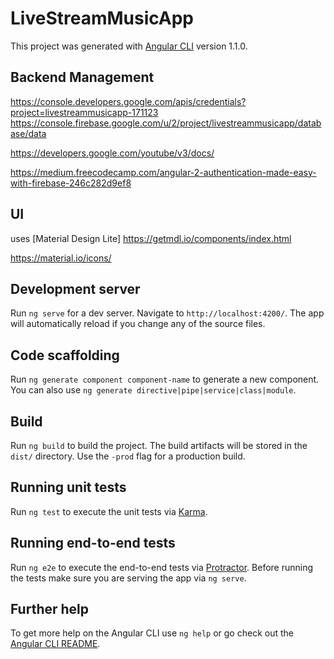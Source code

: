 # LiveStreamMusicApp

This project was generated with [Angular CLI](https://github.com/angular/angular-cli) version 1.1.0.


## Backend Management
https://console.developers.google.com/apis/credentials?project=livestreammusicapp-171123
https://console.firebase.google.com/u/2/project/livestreammusicapp/database/data

https://developers.google.com/youtube/v3/docs/

https://medium.freecodecamp.com/angular-2-authentication-made-easy-with-firebase-246c282d9ef8

## UI
uses [Material Design Lite] 
https://getmdl.io/components/index.html

https://material.io/icons/

## Development server

Run `ng serve` for a dev server. Navigate to `http://localhost:4200/`. The app will automatically reload if you change any of the source files.

## Code scaffolding

Run `ng generate component component-name` to generate a new component. You can also use `ng generate directive|pipe|service|class|module`.

## Build

Run `ng build` to build the project. The build artifacts will be stored in the `dist/` directory. Use the `-prod` flag for a production build.

## Running unit tests

Run `ng test` to execute the unit tests via [Karma](https://karma-runner.github.io).

## Running end-to-end tests

Run `ng e2e` to execute the end-to-end tests via [Protractor](http://www.protractortest.org/).
Before running the tests make sure you are serving the app via `ng serve`.

## Further help

To get more help on the Angular CLI use `ng help` or go check out the [Angular CLI README](https://github.com/angular/angular-cli/blob/master/README.md).

